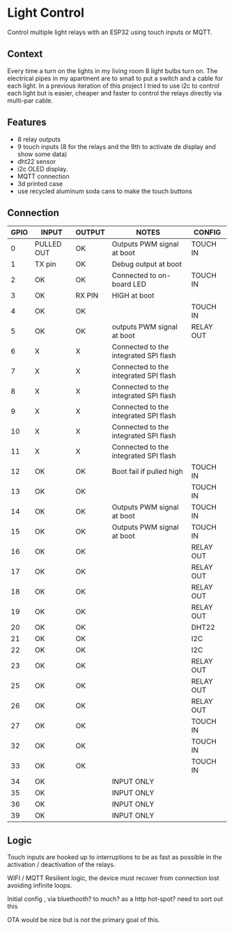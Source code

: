 # Light Control

Control multiple light relays with an ESP32 using touch inputs or MQTT.

## Context

Every time a turn on the lights in my living room 8 light bulbs turn on. The electrical pipes in my apartment are to small to put a switch and a cable for each light. In a previous iteration of this project I tried to use i2c to control each light but is easier, cheaper and faster to control the relays directly via multi-par cable.

## Features

- 8 relay outputs
- 9 touch inputs (8 for the relays and the 9th to activate de display and show some data)
- dht22 sensor 
- i2c OLED display.
- MQTT connection
- 3d printed case
- use recycled aluminum soda cans to make the touch buttons

## Connection

| GPIO | INPUT      | OUTPUT | NOTES                                 | CONFIG    |
| ---- | ---------- | ------ | ------------------------------------- | --------- |
| 0    | PULLED OUT | OK     | Outputs PWM signal at boot            | TOUCH IN  |
| 1    | TX pin     | OK     | Debug output at boot                  |           |
| 2    | OK         | OK     | Connected to on-board LED             | TOUCH IN  |
| 3    | OK         | RX PIN | HIGH at boot                          |           |
| 4    | OK         | OK     |                                       | TOUCH IN  |
| 5    | OK         | OK     | outputs PWM signal at boot            | RELAY OUT |
| 6    | X          | X      | Connected to the integrated SPI flash |           |
| 7    | X          | X      | Connected to the integrated SPI flash |           |
| 8    | X          | X      | Connected to the integrated SPI flash |           |
| 9    | X          | X      | Connected to the integrated SPI flash |           |
| 10   | X          | X      | Connected to the integrated SPI flash |           |
| 11   | X          | X      | Connected to the integrated SPI flash |           |
| 12   | OK         | OK     | Boot fail if pulled high              | TOUCH IN  |
| 13   | OK         | OK     |                                       | TOUCH IN  |
| 14   | OK         | OK     | Outputs PWM signal at boot            | TOUCH IN  |
| 15   | OK         | OK     | Outputs PWM signal at boot            | TOUCH IN  |
| 16   | OK         | OK     |                                       | RELAY OUT |
| 17   | OK         | OK     |                                       | RELAY OUT |
| 18   | OK         | OK     |                                       | RELAY OUT |
| 19   | OK         | OK     |                                       | RELAY OUT |
| 20   | OK         | OK     |                                       | DHT22     |
| 21   | OK         | OK     |                                       | I2C       |
| 22   | OK         | OK     |                                       | I2C       |
| 23   | OK         | OK     |                                       | RELAY OUT |
| 25   | OK         | OK     |                                       | RELAY OUT |
| 26   | OK         | OK     |                                       | RELAY OUT |
| 27   | OK         | OK     |                                       | TOUCH IN  |
| 32   | OK         | OK     |                                       | TOUCH IN  |
| 33   | OK         | OK     |                                       | TOUCH IN  |
| 34   | OK         |        | INPUT ONLY                            |           |
| 35   | OK         |        | INPUT ONLY                            |           |
| 36   | OK         |        | INPUT ONLY                            |           |
| 39   | OK         |        | INPUT ONLY                            |           |

## Logic

Touch inputs are hooked up to interruptions to be as fast as possible in the activation / deactivation of the relays.

WIFI / MQTT Resilient logic, the device must recover from connection lost avoiding infinite loops.

Initial config , via bluethooth? to much? as a http hot-spot?  need to sort out this

OTA would be nice but is not the primary goal of this. 
